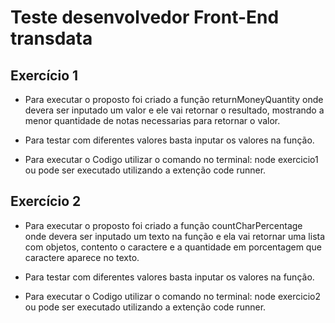 # Teste desenvolvedor Front-End transdata

## Exercício 1

 - Para executar o proposto foi criado a função returnMoneyQuantity onde devera ser inputado um valor e ele vai retornar o resultado, mostrando a menor quantidade de notas necessarias para retornar o valor.

 - Para testar com diferentes valores basta inputar os valores na função.

 - Para executar o Codigo utilizar o comando no terminal: node exercicio1 ou pode ser executado utilizando a extenção code runner.


 ## Exercício 2

  - Para executar o proposto foi criado a função countCharPercentage onde devera ser inputado um texto na função e ela vai retornar uma lista com objetos, contento o caractere e a quantidade em porcentagem que caractere aparece no texto.

 - Para testar com diferentes valores basta inputar os valores na função.

 - Para executar o Codigo utilizar o comando no terminal: node exercicio2 ou pode ser executado utilizando a extenção code runner.